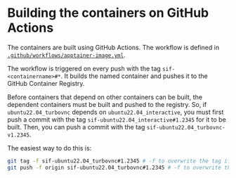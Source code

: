 # Building the containers on GitHub Actions

The containers are built using GitHub Actions. The workflow is defined in [`.github/workflows/apptainer-image.yml`](.github/workflows/apptainer-image.yml).

The workflow is triggered on every push with the tag `sif-<containername>#*`. It builds the named container and pushes it to the GitHub Container Registry.

Before containers that depend on other containers can be built, the dependent containers must be built and pushed to the registry. So, if `ubuntu22.04_turbovnc` depends on `ubuntu22.04_interactive`, you must first push a commit with the tag `sif-ubuntu22.04_interactive#1.2345` for it to be built. Then, you can push a commit with the tag `sif-ubuntu22.04_turbovnc-v1.2345`.

The easiest way to do this is:

```bash
git tag -f sif-ubuntu22.04_turbovnc#1.2345 # -f to overwrite the tag if it already exists
git push -f origin sif-ubuntu22.04_turbovnc#1.2345 # -f to overwrite the tag if it already exists
```

